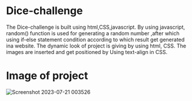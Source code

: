 # Dice-challenge

The Dice-challenge is built using html,CSS,javascript. By using javascript, random() function is used for generating a random number ,after which using if-else statement condition according to which result get generated ina website.
The dynamic look of project is giving by using html, CSS.
The images are inserted and get positioned by Using text-align in CSS.
# Image of project

![Screenshot 2023-07-21 003526](https://github.com/pranavprakash090903/Dice-challenge/assets/114914425/c0fb1996-6d45-4417-8634-d346e7be1713)
